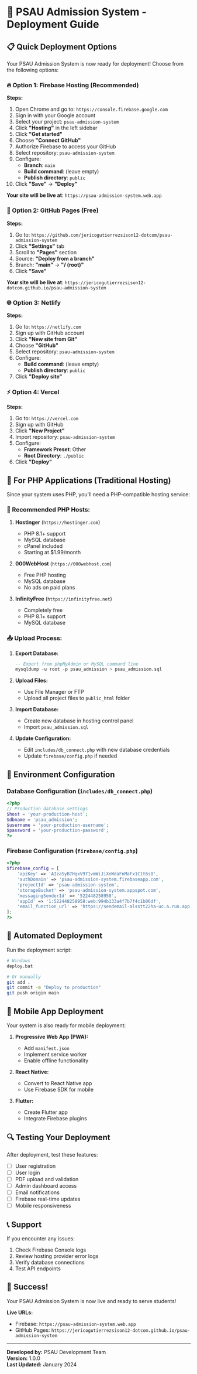 # 🚀 PSAU Admission System - Deployment Guide

## 📋 Quick Deployment Options

Your PSAU Admission System is now ready for deployment! Choose from the following options:

### 🔥 Option 1: Firebase Hosting (Recommended)

**Steps:**
1. Open Chrome and go to: `https://console.firebase.google.com`
2. Sign in with your Google account
3. Select your project: `psau-admission-system`
4. Click **"Hosting"** in the left sidebar
5. Click **"Get started"**
6. Choose **"Connect GitHub"**
7. Authorize Firebase to access your GitHub
8. Select repository: `psau-admission-system`
9. Configure:
   - **Branch**: `main`
   - **Build command**: (leave empty)
   - **Publish directory**: `public`
10. Click **"Save"** → **"Deploy"**

**Your site will be live at**: `https://psau-admission-system.web.app`

### 📄 Option 2: GitHub Pages (Free)

**Steps:**
1. Go to: `https://github.com/jericogutierrezsison12-dotcom/psau-admission-system`
2. Click **"Settings"** tab
3. Scroll to **"Pages"** section
4. Source: **"Deploy from a branch"**
5. Branch: **"main"** → **"/ (root)"**
6. Click **"Save"**

**Your site will be live at**: `https://jericogutierrezsison12-dotcom.github.io/psau-admission-system`

### 🌐 Option 3: Netlify

**Steps:**
1. Go to: `https://netlify.com`
2. Sign up with GitHub account
3. Click **"New site from Git"**
4. Choose **"GitHub"**
5. Select repository: `psau-admission-system`
6. Configure:
   - **Build command**: (leave empty)
   - **Publish directory**: `public`
7. Click **"Deploy site"**

### ⚡ Option 4: Vercel

**Steps:**
1. Go to: `https://vercel.com`
2. Sign up with GitHub
3. Click **"New Project"**
4. Import repository: `psau-admission-system`
5. Configure:
   - **Framework Preset**: Other
   - **Root Directory**: `./public`
6. Click **"Deploy"**

## 🔧 For PHP Applications (Traditional Hosting)

Since your system uses PHP, you'll need a PHP-compatible hosting service:

### 🌟 Recommended PHP Hosts:

1. **Hostinger** (`https://hostinger.com`)
   - PHP 8.1+ support
   - MySQL database
   - cPanel included
   - Starting at $1.99/month

2. **000WebHost** (`https://000webhost.com`)
   - Free PHP hosting
   - MySQL database
   - No ads on paid plans

3. **InfinityFree** (`https://infinityfree.net`)
   - Completely free
   - PHP 8.1+ support
   - MySQL database

### 📤 Upload Process:

1. **Export Database:**
   ```sql
   -- Export from phpMyAdmin or MySQL command line
   mysqldump -u root -p psau_admission > psau_admission.sql
   ```

2. **Upload Files:**
   - Use File Manager or FTP
   - Upload all project files to `public_html` folder

3. **Import Database:**
   - Create new database in hosting control panel
   - Import `psau_admission.sql`

4. **Update Configuration:**
   - Edit `includes/db_connect.php` with new database credentials
   - Update `firebase/config.php` if needed

## 🔐 Environment Configuration

### Database Configuration (`includes/db_connect.php`)
```php
<?php
// Production database settings
$host = 'your-production-host';
$dbname = 'psau_admission';
$username = 'your-production-username';
$password = 'your-production-password';
?>
```

### Firebase Configuration (`firebase/config.php`)
```php
<?php
$firebase_config = [
    'apiKey' => 'AIzaSyB7HqxV971vmWiJiXnWdaFnMaFx1C1t6s8',
    'authDomain' => 'psau-admission-system.firebaseapp.com',
    'projectId' => 'psau-admission-system',
    'storageBucket' => 'psau-admission-system.appspot.com',
    'messagingSenderId' => '522448258958',
    'appId' => '1:522448258958:web:994b133a4f7b7f4c1b06df',
    'email_function_url' => 'https://sendemail-alsstt22ha-uc.a.run.app'
];
?>
```

## 🚀 Automated Deployment

Run the deployment script:
```bash
# Windows
deploy.bat

# Or manually
git add .
git commit -m "Deploy to production"
git push origin main
```

## 📱 Mobile App Deployment

Your system is also ready for mobile deployment:

1. **Progressive Web App (PWA):**
   - Add `manifest.json`
   - Implement service worker
   - Enable offline functionality

2. **React Native:**
   - Convert to React Native app
   - Use Firebase SDK for mobile

3. **Flutter:**
   - Create Flutter app
   - Integrate Firebase plugins

## 🔍 Testing Your Deployment

After deployment, test these features:

- [ ] User registration
- [ ] User login
- [ ] PDF upload and validation
- [ ] Admin dashboard access
- [ ] Email notifications
- [ ] Firebase real-time updates
- [ ] Mobile responsiveness

## 📞 Support

If you encounter any issues:

1. Check Firebase Console logs
2. Review hosting provider error logs
3. Verify database connections
4. Test API endpoints

## 🎉 Success!

Your PSAU Admission System is now live and ready to serve students!

**Live URLs:**
- Firebase: `https://psau-admission-system.web.app`
- GitHub Pages: `https://jericogutierrezsison12-dotcom.github.io/psau-admission-system`

---

**Developed by:** PSAU Development Team  
**Version:** 1.0.0  
**Last Updated:** January 2024

